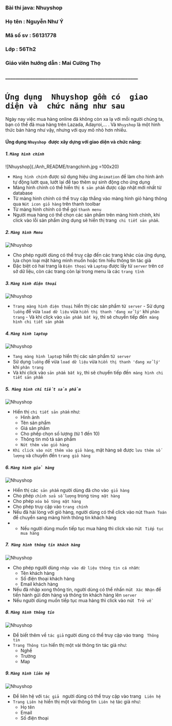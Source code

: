 ﻿### Bài thi java: Nhuyshop
### Họ tên      : Nguyễn Như Ý
### Mã số sv    : 56131778
### Lớp         : 56Th2
### Giáo viên hướng dẫn : Mai Cường Thọ
### _____________________________________________________
# `Ứng dụng  Nhuyshop gồm có  giao diện và  chức năng như sau`
Ngày nay việc mua hàng online đã không còn xa lạ với mỗi người chúng ta, bạn có thể đã mua hàng trên Lazada, Adayroi,... .  Và `Nhuyshop` là một hình thức bán hàng như vậy, nhưng với quy mô nhỏ hơn nhiều.
 #### Ứng dụng `Nhuyshop `được xây dựng với giao diện và  chức năng:
 ##### 1. `Màng hình chính`
![Nhuyshop](./Anh_README/trangchinh.jpg =100x20)
  - `Màng hình chính` được sử dụng hiệu ứng `Animation` để làm cho hình ảnh tự động lướt qua, lướt lại để tạo thêm sự sinh động cho ứng dụng
  - Màng hình chính có thể hiển thị` 6 sản phẩm` được cập nhật mới nhất từ database
  - Từ màng hình chính có thể truy cập thẳng vào màng hình giỏ hàng thông qua `Nút icon giỏ hàng` trên thanh toolbar
  - Từ màng hình chính có thể gọi `thanh menu`
  - Người mua hàng có thể chọn các sản phẩm trên màng hình chính, khi click vào lỗi sản phẩm ứng dụng sẽ hiển thị trang` chi tiết sản phẩm`.
##### 2. `Màng hình Menu`
![Nhuyshop](https://github.com/nhuyk56/BAITHI_JAVA/blob/master/Anh_README/menu.jpg?raw)
 - Cho phép người dùng có thể truy cập đến các trang khác của ứng dụng, lựa chọn loại mặt hàng mình muốn hoặc tìm hiểu thông tin tác giả
 - Đặc biệt có hai trang là `Điện thoại` và `Laptop` được lấy từ `server` trên cơ sở dữ liệu, còn các trang còn lại trong menu là các `trang tĩnh`
##### 3. `Màng hình điện thoại`
![Nhuyshop](https://github.com/nhuyk56/BAITHI_JAVA/blob/master/Anh_README/dienthoai.jpg?raw)
 -   `Trang màng hình điện thoại` hiển thị các sản phẩm từ` server`
    - Sử dụng `luồng` để vừa `load dữ liệu` vừa `hiển thị thanh 'đang xử lý'`  khi `phân trang`
    - Và khi click vào `sản phẩm bất kỳ`, thì sẽ chuyển tiếp đến` màng hình chi tiết sản phẩm`
##### 4. `Màng hình laptop`
![Nhuyshop](https://github.com/nhuyk56/BAITHI_JAVA/blob/master/Anh_README/laptop.jpg?raw)
-   `Tang màng hình lapto`p hiển thị các sản phẩm từ` server`
- Sử dụng `luồng` để vừa `load dữ liệu` vừa `hiển thị thanh 'đang xử lý'`  khi `phân trang`
- Và khi click vào `sản phẩm bất kỳ`, thì sẽ chuyển tiếp đến` màng hình chi tiết sản phẩm`
##### 5.` Màng hình chi tiết sản phẩm`
![Nhuyshop](https://github.com/nhuyk56/BAITHI_JAVA/blob/master/Anh_README/chitietsanpham.jpg?raw)
- Hiển thị `chi tiết sản phẩm` như:
    - Hình ảnh
    - Tên sản phẩm
    - Giá sản phẩm
    - Cho phếp chọn số lượng (từ 1 đến 10)
    - Thông tin mô tả sản phẩm
    - `Nút thêm vào giỏ hàng`
- `Khi click vào nút thêm vào giỏ hàng`, mặt hàng sẽ được `lưu thêm số lượng` và chuyển đến `trang giỏ hàng`
##### 6. `Màng hình giỏ hàng`
![Nhuyshop](https://github.com/nhuyk56/BAITHI_JAVA/blob/master/Anh_README/giohang.jpg?raw)
- Hiển thị các` sản phẩm` người dùng đã cho vào` giỏ hàng`
- Cho phép `chỉnh sửa số lượng` trong `từng mặt hàng`
- Cho phép `xóa bỏ từng mặt hàng`
- Cho phép truy cập vào `trang chính`
- Nếu đã hài lòng với giỏ hàng, người dùng có thể click vào nút `Thanh Toán` để chuyển sang màng hình thông tin khách hàng
- - Nếu người dùng muốn tiếp tục mua hàng thì click vào nút ` Tiếp tục mua hàng`
##### 7.` Màng hình thông tin khách hàng`
![Nhuyshop](https://github.com/nhuyk56/BAITHI_JAVA/blob/master/Anh_README/thongtinkhachhang.jpg?raw)
- Cho phép người dùng `nhập vào dữ liệu thông tin cá nhâ`n:
    - Tên khách hàng
    - Số điện thoại khách hàng
    - Email khách hàng
- Nếu đã nhập xong thông tin, người dùng có thể nhấn nút ` Xác Nhận` để tiến hành gửi đơn hàng và thông tin khách hàng lên `server`  
- Nếu người dùng muốn tiếp tục mua hàng thì click vào nút ` Trở về`
##### 8. `Màng hình thông tin`
![Nhuyshop](https://github.com/nhuyk56/BAITHI_JAVA/blob/master/Anh_README/thongtin.jpg?raw)
- Để biết thêm về `tác giả` người dùng có thể truy cập vào trang ` Thông tin`
- `Trang Thông tin` hiển thị một vài thông tin tác giả như:
    - Nghề
    - Trường
    - Map
##### 9. `Màng hình liên hệ`
![Nhuyshop](https://github.com/nhuyk56/BAITHI_JAVA/blob/master/Anh_README/lienhe.jpg?raw)
- Để liên hệ với `tác giả ` người dùng có thể truy cập vào trang ` Liên hệ`
- `Trang Liên hệ` hiển thị một vài thông tin` Liên hệ` tác giả như: 
    - Họ tên
    - Email
    - Số điện thoại